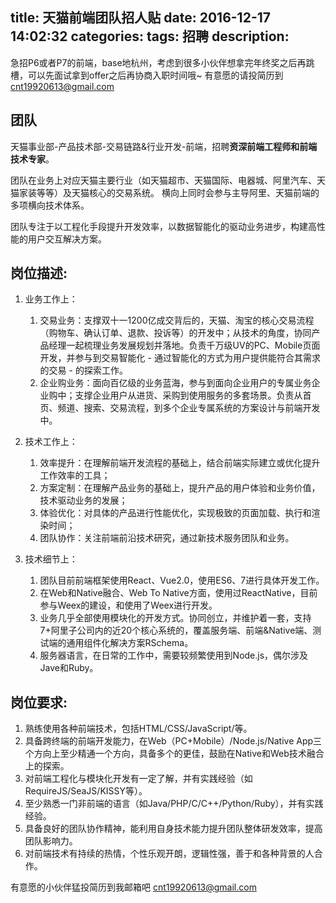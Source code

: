 title: 天猫前端团队招人贴
date: 2016-12-17 14:02:32
categories: 
tags: 招聘
description:
---

急招P6或者P7的前端，base地杭州，考虑到很多小伙伴想拿完年终奖之后再跳槽，可以先面试拿到offer之后再协商入职时间哦~ 有意愿的请投简历到 [cnt19920613@gmail.com](mailto:cnt19920613@gmail.com)

<!-- more -->

## 团队

天猫事业部-产品技术部-交易链路&行业开发-前端，招聘**资深前端工程师和前端技术专家**。

团队在业务上对应天猫主要行业（如天猫超市、天猫国际、电器城、阿里汽车、天猫家装等等）及天猫核心的交易系统。 横向上同时会参与主导阿里、天猫前端的多项横向技术体系。

团队专注于以工程化手段提升开发效率，以数据智能化的驱动业务进步，构建高性能的用户交互解决方案。

## 岗位描述:

1. 业务工作上：

    1. 交易业务：支撑双十一1200亿成交背后的，天猫、淘宝的核心交易流程（购物车、确认订单、退款、投诉等）的开发中；从技术的角度，协同产品经理一起梳理业务发展规划并落地。负责千万级UV的PC、Mobile页面开发，并参与到交易智能化 - 通过智能化的方式为用户提供能符合其需求的交易 - 的探索工作。
    1. 企业购业务：面向百亿级的业务蓝海，参与到面向企业用户的专属业务企业购中；支撑企业用户从进货、采购到使用服务的多套场景。负责从首页、频道、搜索、交易流程，到多个企业专属系统的方案设计与前端开发中。

1. 技术工作上：

    1. 效率提升：在理解前端开发流程的基础上，结合前端实际建立或优化提升工作效率的工具；
    1. 方案定制：在理解产品业务的基础上，提升产品的用户体验和业务价值，技术驱动业务的发展；
    1. 体验优化：对具体的产品进行性能优化，实现极致的页面加载、执行和渲染时间；
    1. 团队协作：关注前端前沿技术研究，通过新技术服务团队和业务。

1. 技术细节上：

    1. 团队目前前端框架使用React、Vue2.0，使用ES6、7进行具体开发工作。
    1. 在Web和Native融合、Web To Native方面，使用过ReactNative，目前参与Weex的建设，和使用了Weex进行开发。
    1. 业务几乎全部使用模块化的开发方式。协同创立，并维护着一套，支持7+阿里子公司内的近20个核心系统的，覆盖服务端、前端&Native端、测试端的通用组件化解决方案RSchema。
    1. 服务器语言，在日常的工作中，需要较频繁使用到Node.js，偶尔涉及Jave和Ruby。

## 岗位要求:

1. 熟练使用各种前端技术，包括HTML/CSS/JavaScript/等。
1. 具备跨终端的前端开发能力，在Web（PC+Mobile）/Node.js/Native App三个方向上至少精通一个方向，具备多个的更佳，鼓励在Native和Web技术融合上的探索。
1. 对前端工程化与模块化开发有一定了解，并有实践经验（如RequireJS/SeaJS/KISSY等）。
1. 至少熟悉一门非前端的语言（如Java/PHP/C/C++/Python/Ruby），并有实践经验。
1. 具备良好的团队协作精神，能利用自身技术能力提升团队整体研发效率，提高团队影响力。
1. 对前端技术有持续的热情，个性乐观开朗，逻辑性强，善于和各种背景的人合作。

有意愿的小伙伴猛投简历到我邮箱吧 [cnt19920613@gmail.com](mailto:cnt19920613@gmail.com)
